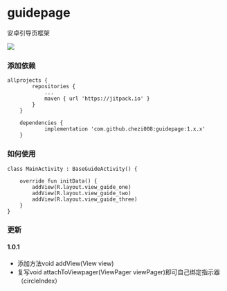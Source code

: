 # guidepage
安卓引导页框架

[![](https://jitpack.io/v/chezi008/guidepage.svg)](https://jitpack.io/#chezi008/guidepage)

### 添加依赖
```
allprojects {
		repositories {
			...
			maven { url 'https://jitpack.io' }
		}
	}
```
```
	dependencies {
	        implementation 'com.github.chezi008:guidepage:1.x.x'
	}
```
### 如何使用
```
class MainActivity : BaseGuideActivity() {

    override fun initData() {
        addView(R.layout.view_guide_one)
        addView(R.layout.view_guide_two)
        addView(R.layout.view_guide_three)
    }
}
```
### 更新
#### 1.0.1
- 添加方法void addView(View view)
- 复写void attachToViewpager(ViewPager viewPager)即可自己绑定指示器（circleIndex）
